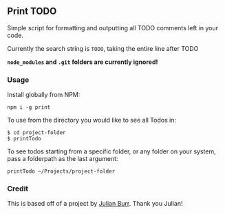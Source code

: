 ## Print TODO

Simple script for formatting and outputting all TODO comments left in your code.

Currently the search string is `TODO`, taking the entire line after TODO

**`node_modules` and `.git` folders are currently ignored!**

### Usage

Install globally from NPM:

`npm i -g print`

To use from the directory you would like to see all Todos in:

```
$ cd project-folder
$ printTodo
```

To see todos starting from a specific folder, or any folder on your system, pass a folderpath as the last argument:

```
printTodo ~/Projects/project-folder
```

### Credit
This is based off of a project by [Julian Burr](https://github.com/julianburr). Thank you Julian!


